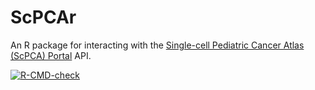 # ScPCAr

An R package for interacting with the [Single-cell Pediatric Cancer Atlas (ScPCA) Portal](https://scpca.alexslemonade.org) API.

<!-- badges: start -->
[![R-CMD-check](https://github.com/AlexsLemonade/ScPCAr/actions/workflows/R-CMD-check/badge.svg)](https://github.com/AlexsLemonade/ScPCAr/actions/workflows/R-CMD-check.yaml)
 <!-- badges: end -->
